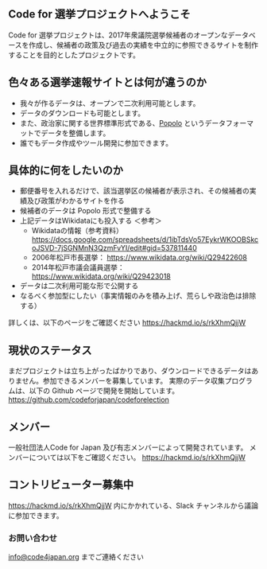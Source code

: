 ## Code for 選挙プロジェクトへようこそ

Code for 選挙プロジェクトは、2017年衆議院選挙候補者のオープンなデータベースを作成し、候補者の政策及び過去の実績を中立的に参照できるサイトを制作することを目的としたプロジェクトです。

## 色々ある選挙速報サイトとは何が違うのか

- 我々が作るデータは、オープンで二次利用可能とします。
- データのダウンロードも可能とします。
- また、政治家に関する世界標準形式である、[Popolo](http://www.popoloproject.com/) というデータフォーマットでデータを整備します。
- 誰でもデータ作成やツール開発に参加できます。

## 具体的に何をしたいのか

* 郵便番号を入れるだけで、該当選挙区の候補者が表示され、その候補者の実績及び政策がわかるサイトを作る
* 候補者のデータは Popolo 形式で整備する
* 上記データはWikidataにも投入する
＜参考＞
     * Wikidataの情報（参考資料）
https://docs.google.com/spreadsheets/d/1ibTdsVo57EykrWKOOBSkcoJSVD-7jSGNMnN3QzmFvYI/edit#gid=537811440
     * 2006年松戸市長選挙：
https://www.wikidata.org/wiki/Q29422608
     * 2014年松戸市議会議員選挙：
https://www.wikidata.org/wiki/Q29423018
* データは二次利用可能な形で公開する
* なるべく参加型にしたい（事実情報のみを積み上げ、荒らしや政治色は排除する）

詳しくは、以下のページをご確認ください
https://hackmd.io/s/rkXhmQjjW

## 現状のステータス

まだプロジェクトは立ち上がったばかりであり、ダウンロードできるデータはありません。参加できるメンバーを募集しています。
実際のデータ収集プログラムは、以下の Github ページで開発を開始しています。
https://github.com/codeforjapan/codeforelection

## メンバー

一般社団法人Code for Japan 及び有志メンバーによって開発されています。
メンバーについては以下をご確認ください。
https://hackmd.io/s/rkXhmQjjW

## コントリビューター募集中

https://hackmd.io/s/rkXhmQjjW 内にかかれている、Slack チャンネルから議論に参加できます。


### お問い合わせ

info@code4japan.org までご連絡ください
